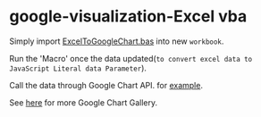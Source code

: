 # google-visualization-Excel vba

Simply import  [ExcelToGoogleChart.bas](https://github.com/yuriarfil/vba-google-chart/blob/master/ExcelToGoogleChart.bas) into new `workbook`.

Run the 'Macro' once the data updated(`to convert excel data to JavaScript Literal data Parameter`).

Call the data through Google Chart API. for [example](https://github.com/yuriarfil/vba-google-chart/blob/master/bar-chart.html).

See [here](https://developers.google.com/chart/interactive/docs/gallery) for more Google Chart Gallery.
